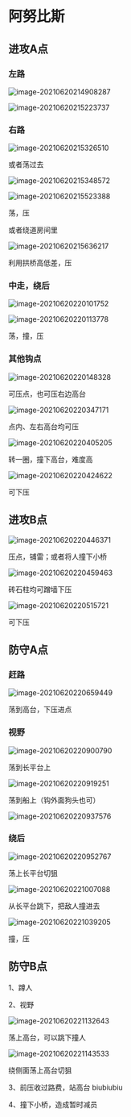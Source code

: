 # 阿努比斯

## 进攻A点

### 左路

![image-20210620214908287](http://image.trouvaille0198.top/image-20210620214908287.png)

![image-20210620215223737](http://image.trouvaille0198.top/image-20210620215223737.png)

### 右路

![image-20210620215326510](http://image.trouvaille0198.top/image-20210620215326510.png)

或者荡过去

![image-20210620215348572](http://image.trouvaille0198.top/image-20210620215348572.png)

![image-20210620215523388](http://image.trouvaille0198.top/image-20210620215523388.png)

荡，压

或者绕道房间里

![image-20210620215636217](http://image.trouvaille0198.top/image-20210620215636217.png)

利用拱桥高低差，压

### 中走，绕后

![image-20210620220101752](http://image.trouvaille0198.top/image-20210620220101752.png)

![image-20210620220113778](http://image.trouvaille0198.top/image-20210620220113778.png)

荡，撞，压

### 其他钩点

![image-20210620220148328](http://image.trouvaille0198.top/image-20210620220148328.png)

可压点，也可压右边高台

![image-20210620220347171](http://image.trouvaille0198.top/image-20210620220347171.png)

点内、左右高台均可压

![image-20210620220405205](http://image.trouvaille0198.top/image-20210620220405205.png)

转一圈，撞下高台，难度高

![image-20210620220424622](http://image.trouvaille0198.top/image-20210620220424622.png)

可下压

## 进攻B点

![image-20210620220446371](http://image.trouvaille0198.top/image-20210620220446371.png)

压点，铺雷；或者将人撞下小桥

![image-20210620220459463](http://image.trouvaille0198.top/image-20210620220459463.png)

砖石柱均可蹭墙下压

![image-20210620220515721](http://image.trouvaille0198.top/image-20210620220515721.png)

可下压

## 防守A点

### 赶路

![image-20210620220659449](http://image.trouvaille0198.top/image-20210620220659449.png)

荡到高台，下压进点

### 视野

![image-20210620220900790](http://image.trouvaille0198.top/image-20210620220900790.png)

荡到长平台上

![image-20210620220919251](http://image.trouvaille0198.top/image-20210620220919251.png)

荡到船上（钩外面狗头也可）

![image-20210620220937576](http://image.trouvaille0198.top/image-20210620220937576.png)

### 绕后

![image-20210620220952767](http://image.trouvaille0198.top/image-20210620220952767.png)

荡上长平台切狙

![image-20210620221007088](http://image.trouvaille0198.top/image-20210620221007088.png)

从长平台跳下，把敌人撞进去

![image-20210620221039205](http://image.trouvaille0198.top/image-20210620221039205.png)

撞，压

## 防守B点

1、蹲人

2、视野

![image-20210620221132643](http://image.trouvaille0198.top/image-20210620221132643.png)

荡上高台，可以跳下撞人

![image-20210620221143533](http://image.trouvaille0198.top/image-20210620221143533.png)

绕侧面荡上高台切狙

3、前压收过路费，站高台 biubiubiu

4、撞下小桥，造成暂时减员